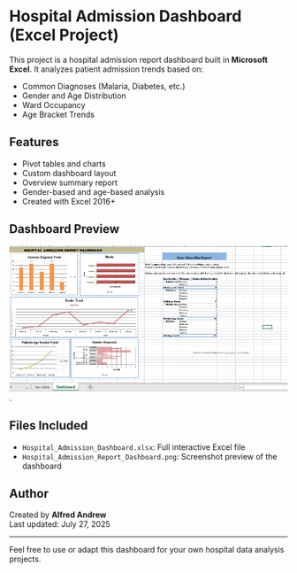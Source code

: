 # Hospital Admission Dashboard (Excel Project)

This project is a hospital admission report dashboard built in **Microsoft Excel**. It analyzes patient admission trends based on:

- Common Diagnoses (Malaria, Diabetes, etc.)
- Gender and Age Distribution
- Ward Occupancy
- Age Bracket Trends

## Features

- Pivot tables and charts
- Custom dashboard layout
- Overview summary report
- Gender-based and age-based analysis
- Created with Excel 2016+

## Dashboard Preview

  ![Dashboard Preview](https://raw.githubusercontent.com/Techmyweb/hospital-admission-eport-dashboard/refs/heads/main/Hospital%20Admission%20report%20Dashboard.png).



## Files Included

- `Hospital_Admission_Dashboard.xlsx`: Full interactive Excel file
- `Hospital_Admission_Report_Dashboard.png`: Screenshot preview of the dashboard

## Author

Created by **Alfred Andrew**  
Last updated: July 27, 2025

---

Feel free to use or adapt this dashboard for your own hospital data analysis projects.
